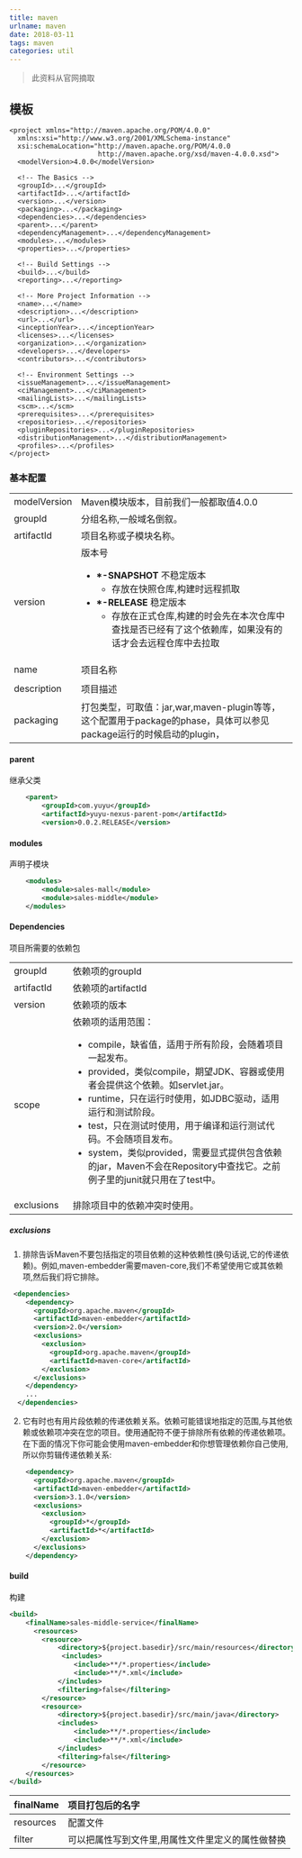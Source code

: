 ```yaml
---
title: maven
urlname: maven
date: 2018-03-11
tags: maven
categories: util
---
```

> 此资料从官网摘取
<!--more-->
## 模板
```
<project xmlns="http://maven.apache.org/POM/4.0.0"
  xmlns:xsi="http://www.w3.org/2001/XMLSchema-instance"
  xsi:schemaLocation="http://maven.apache.org/POM/4.0.0
                      http://maven.apache.org/xsd/maven-4.0.0.xsd">
  <modelVersion>4.0.0</modelVersion>
 
  <!-- The Basics -->
  <groupId>...</groupId>
  <artifactId>...</artifactId>
  <version>...</version>
  <packaging>...</packaging>
  <dependencies>...</dependencies>
  <parent>...</parent>
  <dependencyManagement>...</dependencyManagement>
  <modules>...</modules>
  <properties>...</properties>
 
  <!-- Build Settings -->
  <build>...</build>
  <reporting>...</reporting>
 
  <!-- More Project Information -->
  <name>...</name>
  <description>...</description>
  <url>...</url>
  <inceptionYear>...</inceptionYear>
  <licenses>...</licenses>
  <organization>...</organization>
  <developers>...</developers>
  <contributors>...</contributors>
 
  <!-- Environment Settings -->
  <issueManagement>...</issueManagement>
  <ciManagement>...</ciManagement>
  <mailingLists>...</mailingLists>
  <scm>...</scm>
  <prerequisites>...</prerequisites>
  <repositories>...</repositories>
  <pluginRepositories>...</pluginRepositories>
  <distributionManagement>...</distributionManagement>
  <profiles>...</profiles>
</project>
```
<span data-type="color" style="color:rgb(0, 0, 0)"> </span>

### 基本配置


<div class="bi-table">
  <table>
    <colgroup>
      <col width="114px" />
      <col width="636px" />
    </colgroup>
    <tbody>
      <tr>
        <td rowspan="1" colSpan="1">
          <div data-type="p">modelVersion</div>
        </td>
        <td rowspan="1" colSpan="1">
          <div data-type="p">Maven模块版本，目前我们一般都取值4.0.0</div>
        </td>
      </tr>
      <tr>
        <td rowspan="1" colSpan="1">
          <div data-type="p">groupId</div>
        </td>
        <td rowspan="1" colSpan="1">
          <div data-type="p">分组名称,一般域名倒叙。</div>
        </td>
      </tr>
      <tr>
        <td rowspan="1" colSpan="1">
          <div data-type="p">artifactId</div>
        </td>
        <td rowspan="1" colSpan="1">
          <div data-type="p">项目名称或子模块名称。</div>
        </td>
      </tr>
      <tr height="34px">
        <td rowspan="1" colSpan="1">
          <div data-type="p">version</div>
        </td>
        <td rowspan="1" colSpan="1">
          <div data-type="p">版本号</div>
          <ul data-type="unordered-list">
            <li data-type="list-item" data-list-type="unordered-list">
              <div data-type="p"><strong>*-SNAPSHOT </strong>不稳定版本</div>
              <ul data-type="unordered-list">
                <li data-type="list-item" data-list-type="unordered-list">
                  <div data-type="p">存放在快照仓库,构建时远程抓取</div>
                </li>
              </ul>
            </li>
            <li data-type="list-item" data-list-type="unordered-list">
              <div data-type="p"><strong>*-RELEASE</strong> 稳定版本</div>
              <ul data-type="unordered-list">
                <li data-type="list-item" data-list-type="unordered-list">
                  <div data-type="p">存放在正式仓库,构建的时会先在本次仓库中查找是否已经有了这个依赖库，如果没有的话才会去远程仓库中去拉取</div>
                </li>
              </ul>
            </li>
          </ul>
        </td>
      </tr>
      <tr height="34px">
        <td rowspan="1" colSpan="1">
          <div data-type="p">name</div>
        </td>
        <td rowspan="1" colSpan="1">
          <div data-type="p">项目名称</div>
        </td>
      </tr>
      <tr height="34px">
        <td rowspan="1" colSpan="1">
          <div data-type="p">description</div>
        </td>
        <td rowspan="1" colSpan="1">
          <div data-type="p">项目描述</div>
        </td>
      </tr>
      <tr>
        <td rowspan="1" colSpan="1">
          <div data-type="p">packaging</div>
        </td>
        <td rowspan="1" colSpan="1">
          <div data-type="p">打包类型，可取值：jar,war,maven-plugin等等，这个配置用于package的phase，具体可以参见package运行的时候启动的plugin，</div>
        </td>
      </tr>
    </tbody>
  </table>
</div>

#### parent
继承父类
```xml
    <parent>
        <groupId>com.yuyu</groupId>
        <artifactId>yuyu-nexus-parent-pom</artifactId>
        <version>0.0.2.RELEASE</version>
```
#### modules
声明子模块
```xml
	<modules>
		<module>sales-mall</module>
		<module>sales-middle</module>
	</modules>

```
#### Dependencies
项目所需要的依赖包

<div class="bi-table">
  <table>
    <colgroup>
      <col width="113px" />
      <col width="637px" />
    </colgroup>
    <tbody>
      <tr>
        <td rowspan="1" colSpan="1">
          <div data-type="p">groupId</div>
        </td>
        <td rowspan="1" colSpan="1">
          <div data-type="p">依赖项的groupId</div>
        </td>
      </tr>
      <tr>
        <td rowspan="1" colSpan="1">
          <div data-type="p">artifactId</div>
        </td>
        <td rowspan="1" colSpan="1">
          <div data-type="p">依赖项的artifactId</div>
        </td>
      </tr>
      <tr>
        <td rowspan="1" colSpan="1">
          <div data-type="p">version</div>
        </td>
        <td rowspan="1" colSpan="1">
          <div data-type="p">依赖项的版本</div>
        </td>
      </tr>
      <tr>
        <td rowspan="1" colSpan="1">
          <div data-type="p">scope</div>
        </td>
        <td rowspan="1" colSpan="1">
          <div data-type="p">依赖项的适用范围：</div>
          <ul data-type="unordered-list">
            <li data-type="list-item" data-list-type="unordered-list">
              <div data-type="p">compile，缺省值，适用于所有阶段，会随着项目一起发布。</div>
            </li>
            <li data-type="list-item" data-list-type="unordered-list">
              <div data-type="p">provided，类似compile，期望JDK、容器或使用者会提供这个依赖。如servlet.jar。</div>
            </li>
            <li data-type="list-item" data-list-type="unordered-list">
              <div data-type="p">runtime，只在运行时使用，如JDBC驱动，适用运行和测试阶段。</div>
            </li>
            <li data-type="list-item" data-list-type="unordered-list">
              <div data-type="p">test，只在测试时使用，用于编译和运行测试代码。不会随项目发布。</div>
            </li>
            <li data-type="list-item" data-list-type="unordered-list">
              <div data-type="p">system，类似provided，需要显式提供包含依赖的jar，Maven不会在Repository中查找它。之前例子里的junit就只用在了test中。</div>
            </li>
          </ul>
        </td>
      </tr>
      <tr>
        <td rowspan="1" colSpan="1">
          <div data-type="p">exclusions</div>
        </td>
        <td rowspan="1" colSpan="1">
          <div data-type="p">排除项目中的依赖冲突时使用。</div>
        </td>
      </tr>
    </tbody>
  </table>
</div>

##### exclusions
1. 排除告诉Maven不要包括指定的项目依赖的这种依赖性(换句话说,它的传递依赖)。例如,maven-embedder需要maven-core,我们不希望使用它或其依赖项,然后我们将它排除。
```xml
 <dependencies>
    <dependency>
      <groupId>org.apache.maven</groupId>
      <artifactId>maven-embedder</artifactId>
      <version>2.0</version>
      <exclusions>
        <exclusion>
          <groupId>org.apache.maven</groupId>
          <artifactId>maven-core</artifactId>
        </exclusion>
      </exclusions>
    </dependency>
    ...
  </dependencies>
```
2. 它有时也有用片段依赖的传递依赖关系。依赖可能错误地指定的范围,与其他依赖或依赖项冲突在您的项目。使用通配符不便于排除所有依赖的传递依赖项。在下面的情况下你可能会使用maven-embedder和你想管理依赖你自己使用,所以你剪辑传递依赖关系:
```xml
    <dependency>
      <groupId>org.apache.maven</groupId>
      <artifactId>maven-embedder</artifactId>
      <version>3.1.0</version>
      <exclusions>
        <exclusion>
          <groupId>*</groupId>
          <artifactId>*</artifactId>
        </exclusion>
      </exclusions>
    </dependency>
```
#### build
构建
```xml
<build>
    <finalName>sales-middle-service</finalName>
      <resources>
        <resource>
            <directory>${project.basedir}/src/main/resources</directory>
             <includes>
                <include>**/*.properties</include>
                <include>**/*.xml</include>
            </includes>
            <filtering>false</filtering>
        </resource>
        <resource>
            <directory>${project.basedir}/src/main/java</directory>
            <includes>
                <include>**/*.properties</include>
                <include>**/*.xml</include>
            </includes>
            <filtering>false</filtering>
        </resource>
    </resources>
</build>
```

| finalName | 项目打包后的名字 |
| :--- | :--- |
| resources | 配置文件 |
| filter | 可以把属性写到文件里,用属性文件里定义的属性做替换 |